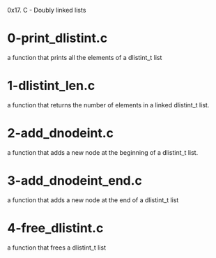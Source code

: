 0x17. C - Doubly linked lists

# 0-print_dlistint.c
a function that prints all the elements of a dlistint_t list

# 1-dlistint_len.c
a function that returns the number of elements in a linked dlistint_t list.

# 2-add_dnodeint.c
a function that adds a new node at the beginning of a dlistint_t list.

# 3-add_dnodeint_end.c
a function that adds a new node at the end of a dlistint_t list

# 4-free_dlistint.c
a function that frees a dlistint_t list
